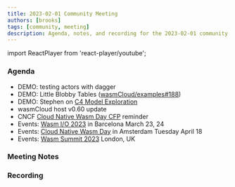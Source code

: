 ```yaml
---
title: 2023-02-01 Community Meeting
authors: [brooks]
tags: [community, meeting]
description: Agenda, notes, and recording for the 2023-02-01 community meeting
---
```


import ReactPlayer from 'react-player/youtube';

### Agenda

- DEMO: testing actors with dagger
- DEMO: Little Blobby Tables ([wasmCloud/examples#188](https://github.com/wasmCloud/examples/pull/188/files#diff-cd86cfb622994ec72c01886bce8bc92377a9640d97c4171f7b1bab74605b23af))
- DEMO: Stephen on [C4 Model Exploration](https://wasmcloud.slack.com/archives/CS38R7N9Y/p1675020511092889)
- wasmCloud host v0.60 update
- CNCF [Cloud Native Wasm Day CFP](https://events.linuxfoundation.org/kubecon-cloudnativecon-europe/cncf-hosted-co-located-events/cfp-colocated-events/) reminder
- Events: [Wasm I/O 2023](https://wasmio.tech/) in Barcelona March 23, 24
- Events: [Cloud Native Wasm Day](https://events.linuxfoundation.org/kubecon-cloudnativecon-europe/) in Amsterdam Tuesday April 18
- Events: [Wasm Summit 2023](https://webassembly-summit.org/) London, UK

<!--truncate-->

### Meeting Notes

### Recording
